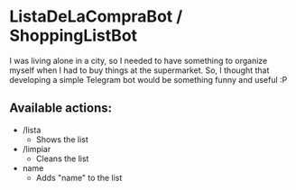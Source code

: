 # ListaDeLaCompraBot / ShoppingListBot
I was living alone in a city, so I needed to have something to organize myself when I had to buy things at the supermarket.
So, I thought that developing a simple Telegram bot would be something funny and useful :P

## Available actions: 
- /lista
	- Shows the list
- /limpiar
	- Cleans the list
- name
	- Adds "name" to the list
